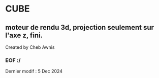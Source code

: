 # CUBE

## moteur de rendu 3d, projection seulement sur l'axe z, fini.

Created by Cheb Awnis

### EOF :/

Dernier modif : 5 Dec 2024
